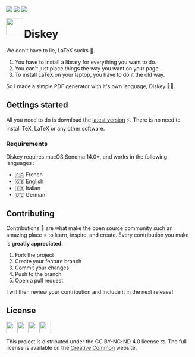 ![](https://img.shields.io/github/downloads/l0uisgrange/diskey/total)
![](https://img.shields.io/github/v/release/l0uisgrange/diskey)
![](https://img.shields.io/github/issues/l0uisgrange/diskey)

<img src="https://github.com/l0uisgrange/diskey/assets/70532216/aeaa9c18-a214-46b9-a7ea-c59d44256931" align="left" width="45">

# Diskey

We don't have to lie, LaTeX sucks 🤮.

1. You have to install a library for everything you want to do.
2. You can't just place things the way you want on your page
3. To install LaTeX on your laptop, you have to do it the old way.

So I made a simple PDF generator with it's own language, Diskey 🎉🥏. 

## Gettings started

All you need to do is download the [latest version](https://github.com/l0uisgrange/diskey/releases/latest/) ⚡️. There is no need to install TeX, LaTeX or any other software.

### Requirements

Diskey requires macOS Sonoma 14.0+, and works in the following languages :
- 🇫🇷 French
- 🇬🇧 English
- 🇮🇹 Italian
- 🇩🇪 German

## Contributing

Contributions 🫡 are what make the open source community such an amazing place ⭐️ to learn, inspire, and create. Every contribution you make is **greatly appreciated**.
1. Fork the project
2. Create your feature branch
3. Commit your changes
4. Push to the branch
5. Open a pull request

I will then review your contribution and include it in the next release!

## License

<div style="display: flex;">
<img width="30" src="https://github.com/l0uisgrange/diskey/assets/70532216/c79321e6-cb24-40fd-a451-1a9415f49f36">
<img width="30" src="https://github.com/l0uisgrange/diskey/assets/70532216/f1b6bbdc-8f4b-456b-8884-c91400150c6a">
<img width="30" src="https://github.com/l0uisgrange/diskey/assets/70532216/09ae47a4-b5f3-45b8-86f4-9fce45855b0d">
<img width="30" src="https://github.com/l0uisgrange/diskey/assets/70532216/6788c1fd-e2da-4281-a48d-4b62c93b126d">
</div>

This project is distributed under the CC BY-NC-ND 4.0 license ⚖️. The full license is available on the [Creative Common](https://creativecommons.org/licenses/by-nc-nd/4.0/legalcode.en) website.
